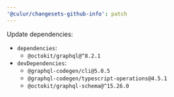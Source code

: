 ```yaml
---
'@culur/changesets-github-info': patch
---
```


Update dependencies:

- `dependencies`:
  - `@octokit/graphql@^8.2.1`
- `devDependencies`:
  - `@graphql-codegen/cli@5.0.5`
  - `@graphql-codegen/typescript-operations@4.5.1`
  - `@octokit/graphql-schema@^15.26.0`
